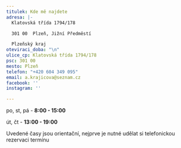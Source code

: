 ```yaml
---
titulek: Kde mě najdete
adresa: |-
  Klatovská třída 1794/178

  301 00  Plzeň, Jižní Předměstí

  Plzeňský kraj
oteviraci_doba: "\n"
ulice_cp: Klatovská třída 1794/178
psc: 301 00
mesto: Plzeň
telefon: "+420 604 349 095"
email: a.krajicova@seznam.cz
facebook: ''
instagram: ''

---
```

po, st, pá - **8:00 - 15:00**

út, čt - **13:00 - 19:00**

Uvedené časy jsou orientační, nejprve je nutné udělat si telefonickou rezervaci termínu